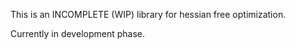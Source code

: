 This is an INCOMPLETE (WIP) library for hessian free optimization.

Currently in development phase.
